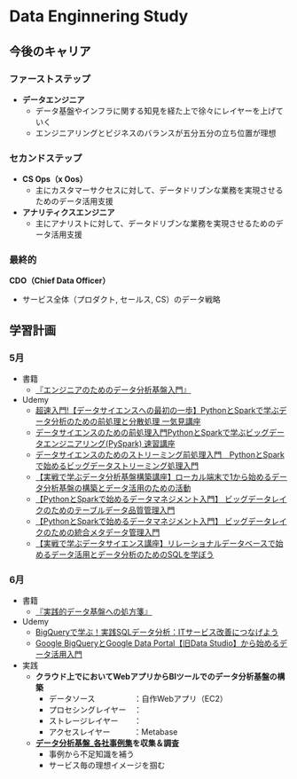 # Data Enginnering Study

## 今後のキャリア
### ファーストステップ
* **データエンジニア**<br>
    * データ基盤やインフラに関する知見を経た上で徐々にレイヤーを上げていく
    * エンジニアリングとビジネスのバランスが五分五分の立ち位置が理想

### セカンドステップ
* **CS Ops（x Oos）**
    * 主にカスタマーサクセスに対して、データドリブンな業務を実現させるためのデータ活用支援
* **アナリティクスエンジニア**
    * 主にアナリストに対して、データドリブンな業務を実現させるためのデータ活用支援

### 最終的
**CDO（Chief Data Officer）**<br>
* サービス全体（プロダクト, セールス, CS）のデータ戦略

## 学習計画
### 5月
* 書籍
    * [『エンジニアのためのデータ分析基盤入門』](https://amzn.asia/d/0yDiDoo)
* Udemy
    * [超速入門!【データサイエンスへの最初の一歩】PythonとSparkで学ぶデータ分析のための前処理と分散処理 一気見講座](https://www.udemy.com/course/spark-python-crush-course/)
    * [データサイエンスのための前処理入門PythonとSparkで学ぶビッグデータエンジニアリング(PySpark) 速習講座](https://www.udemy.com/course/python-spark-pyspark/)
    * [データサイエンスのためのストリーミング前処理入門　PythonとSparkで始めるビッグデータストリーミング処理入門](https://www.udemy.com/course/python-spark-streaming/)
    * [【実戦で学ぶデータ分析基盤構築講座】ローカル端末で1から始めるデータ分析基盤の構築とデータ活用のための活動](https://www.udemy.com/course/dataplatform_local/)
    * [【PythonとSparkで始めるデータマネジメント入門】 ビッグデータレイクのためのテーブルデータ品質管理入門](https://www.udemy.com/course/python-spark-data-quality/)
    * [【PythonとSparkで始めるデータマネジメント入門】 ビッグデータレイクのための統合メタデータ管理入門](https://www.udemy.com/course/datamanagement-spark-metadata/)
    * [【実戦で学ぶデータサイエンス講座】リレーショナルデータベースで始めるデータ活用とデータ分析のためのSQLを学ぼう](https://www.udemy.com/course/business_sql/)

### 6月
* 書籍
    * [『実践的データ基盤への処方箋』](https://amzn.asia/d/7FBkI6V)
* Udemy
    * [BigQueryで学ぶ！実践SQLデータ分析：ITサービス改善につなげよう](https://www.udemy.com/course/bq-sql-analysis/)
    * [Google BigQueryとGoogle Data Portal【旧Data Studio】から始めるデータ活用入門](https://www.udemy.com/course/bigquery_dataportal_basic/)
* 実践
    * **クラウド上でにおいてWebアプリからBIツールでのデータ分析基盤の構築**
        * データソース　　　　　：自作Webアプリ（EC2）
        * プロセシングレイヤー　：
        * ストレージレイヤー　　：
        * アクセスレイヤー　　　：Metabase
    * **[データ分析基盤_各社事例集](https://docs.google.com/document/d/1DYD324wwbWTu5QFk93WcG7pb18XCNw561MBtwO_mVBo/edit?usp=sharing)を収集＆調査**
        * 事例から不足知識を補う
        * サービス毎の理想イメージを掴む